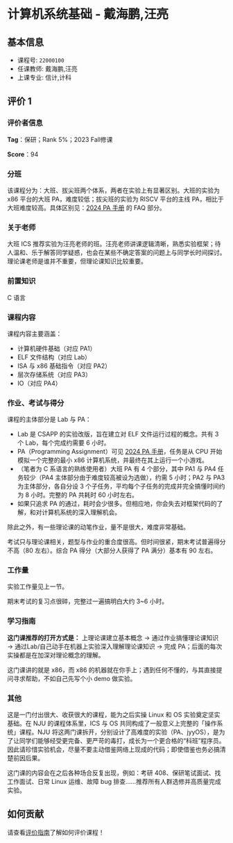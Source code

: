 # 计算机系统基础 - 戴海鹏,汪亮

## 基本信息

- 课程号: `22000100`
- 任课教师: 戴海鹏,汪亮
- 上课专业: 信计,计科

## 评价 1

### 评价者信息

**Tag**：保研；Rank 5%；2023 Fall修课

**Score**：94

### 分班

该课程分为：大班、拔尖班两个体系，两者在实验上有显著区别。大班的实验为 x86 平台的大班 PA，难度较低；拔尖班的实验为 RISCV 平台的主线 PA，相比于大班难度较高。具体区别见：[2024 PA 手册](https://nju-projectn.github.io/ics-pa-gitbook/ics2024/index.html) 的 FAQ 部分。

### 关于老师

大班 ICS 推荐实验为汪亮老师的班。汪亮老师讲课逻辑清晰，熟悉实验框架；待人温和、乐于解答同学疑惑，也会在某些不确定答案的问题上与同学长时间探讨。理论课老师是谁并不重要，但理论课知识比较重要。

### 前置知识

C 语言

### 课程内容

课程内容主要涵盖：

- 计算机硬件基础（对应 PA1）
- ELF 文件结构（对应 Lab）
- ISA 与 x86 基础指令（对应 PA2）
- 层次存储系统（对应 PA3）
- IO（对应 PA4）

### 作业、考试与得分

课程的主体部分是 Lab 与 PA：

- Lab 是 CSAPP 的实验改版，旨在建立对 ELF 文件运行过程的概念。共有 3 个 Lab，每个完成约需要 6 小时。
- PA（Programming Assignment）可见 [2024 PA 手册](https://nju-projectn.github.io/ics-pa-gitbook/ics2024/index.html)，任务是从 CPU 开始模拟一个完整的最小 x86 计算机系统，并最终在其上运行一个小游戏。
- （笔者为 C 系语言的熟练使用者）大班 PA 有 4 个部分，其中 PA1 与 PA4 任务较少（PA4 主体部分由于难度较高被设为选做），约需 5 小时；PA2 与 PA3 为主体部分，各自分设 3 个子任务，平均每个子任务的完成并完全搞懂时间约为 8 小时。完整的 PA 共耗时 60 小时左右。
- 如果只追求 PA 的通过，耗时会少很多。但相应地，你会失去对框架代码的了解，和对计算机系统的深入理解机会。

除此之外，有一些理论课的动笔作业，量不是很大，难度非常基础。

考试只与理论课相关，题型与作业的重合度很高。但时间很紧，期末考试普遍得分不高（80 左右）。综合 PA 得分（大部分人获得了 PA 满分）基本有 90 左右。

### 工作量

实验工作量见上一节。

期末考试的复习点很碎，完整过一遍搞明白大约 3~6 小时。

### 学习指南

**这门课推荐的打开方式是：** 上理论课建立基本概念 → 通过作业搞懂理论课知识 → 通过Lab/自己动手在机器上实验深入理解理论课知识 → 完成 PA；后面的每次实操都是在加深对理论概念的理解。

这门课讲的就是 x86，而 x86 的机器就在你手上；遇到任何不懂的，与其直接提问寻求帮助，不如自己先写个小 demo 做实验。

### 其他

这是一门付出很大、收获很大的课程，能为之后实操 Linux 和 OS 实验奠定坚实基础。在 NJU 的课程体系里，ICS 与 OS 共同构成了一般意义上完整的「操作系统」课程。NJU 将这两门课拆开，分别设计了高难度的实验（PA、jyyOS），是为了让同学们能够经受更完备、更严苛的毒打，成长为一个更合格的“科班”程序员。因此请珍惜实验机会，尽量不要主动借鉴网络上现成的代码；即使借鉴也务必搞清楚前因后果。

这门课的内容会在之后各种场合反复出现，例如：考研 408、保研笔试面试、找工作面试、日常 Linux 运维、故障 bug 排查……推荐所有人群选修并高质量完成实验。

## 如何贡献

请查看[评价指南](../how-to-comment.md)了解如何评价课程！
